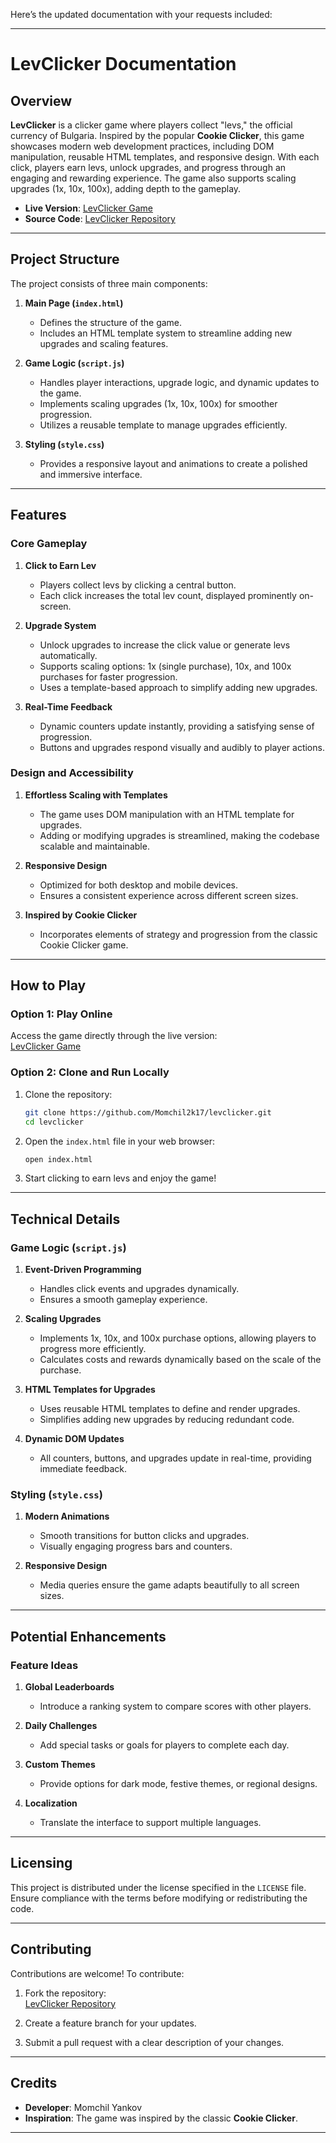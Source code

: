 Here’s the updated documentation with your requests included:

---

# LevClicker Documentation

## Overview

**LevClicker** is a clicker game where players collect "levs," the official currency of Bulgaria. Inspired by the popular **Cookie Clicker**, this game showcases modern web development practices, including DOM manipulation, reusable HTML templates, and responsive design. With each click, players earn levs, unlock upgrades, and progress through an engaging and rewarding experience. The game also supports scaling upgrades (1x, 10x, 100x), adding depth to the gameplay.

- **Live Version**: [LevClicker Game](https://momchil2k17.github.io/lev-clicker/)
- **Source Code**: [LevClicker Repository](https://github.com/Momchil2k17/levclicker)

---

## Project Structure

The project consists of three main components:

1. **Main Page (`index.html`)**
   - Defines the structure of the game.
   - Includes an HTML template system to streamline adding new upgrades and scaling features.

2. **Game Logic (`script.js`)**
   - Handles player interactions, upgrade logic, and dynamic updates to the game.
   - Implements scaling upgrades (1x, 10x, 100x) for smoother progression.
   - Utilizes a reusable template to manage upgrades efficiently.

3. **Styling (`style.css`)**
   - Provides a responsive layout and animations to create a polished and immersive interface.

---

## Features

### Core Gameplay

1. **Click to Earn Lev**
   - Players collect levs by clicking a central button.
   - Each click increases the total lev count, displayed prominently on-screen.

2. **Upgrade System**
   - Unlock upgrades to increase the click value or generate levs automatically.
   - Supports scaling options: 1x (single purchase), 10x, and 100x purchases for faster progression.
   - Uses a template-based approach to simplify adding new upgrades.

3. **Real-Time Feedback**
   - Dynamic counters update instantly, providing a satisfying sense of progression.
   - Buttons and upgrades respond visually and audibly to player actions.

### Design and Accessibility

1. **Effortless Scaling with Templates**
   - The game uses DOM manipulation with an HTML template for upgrades.
   - Adding or modifying upgrades is streamlined, making the codebase scalable and maintainable.

2. **Responsive Design**
   - Optimized for both desktop and mobile devices.
   - Ensures a consistent experience across different screen sizes.

3. **Inspired by Cookie Clicker**
   - Incorporates elements of strategy and progression from the classic Cookie Clicker game.

---

## How to Play

### Option 1: Play Online
Access the game directly through the live version:  
[LevClicker Game](https://momchil2k17.github.io/lev-clicker/)

### Option 2: Clone and Run Locally

1. Clone the repository:
   ```bash
   git clone https://github.com/Momchil2k17/levclicker.git
   cd levclicker
   ```

2. Open the `index.html` file in your web browser:
   ```bash
   open index.html
   ```

3. Start clicking to earn levs and enjoy the game!

---

## Technical Details

### Game Logic (`script.js`)

1. **Event-Driven Programming**
   - Handles click events and upgrades dynamically.
   - Ensures a smooth gameplay experience.

2. **Scaling Upgrades**
   - Implements 1x, 10x, and 100x purchase options, allowing players to progress more efficiently.
   - Calculates costs and rewards dynamically based on the scale of the purchase.

3. **HTML Templates for Upgrades**
   - Uses reusable HTML templates to define and render upgrades.
   - Simplifies adding new upgrades by reducing redundant code.

4. **Dynamic DOM Updates**
   - All counters, buttons, and upgrades update in real-time, providing immediate feedback.

### Styling (`style.css`)

1. **Modern Animations**
   - Smooth transitions for button clicks and upgrades.
   - Visually engaging progress bars and counters.

2. **Responsive Design**
   - Media queries ensure the game adapts beautifully to all screen sizes.

---

## Potential Enhancements

### Feature Ideas

1. **Global Leaderboards**
   - Introduce a ranking system to compare scores with other players.

2. **Daily Challenges**
   - Add special tasks or goals for players to complete each day.

3. **Custom Themes**
   - Provide options for dark mode, festive themes, or regional designs.

4. **Localization**
   - Translate the interface to support multiple languages.

---

## Licensing

This project is distributed under the license specified in the `LICENSE` file. Ensure compliance with the terms before modifying or redistributing the code.

---

## Contributing

Contributions are welcome! To contribute:

1. Fork the repository:  
   [LevClicker Repository](https://github.com/Momchil2k17/levclicker)

2. Create a feature branch for your updates.

3. Submit a pull request with a clear description of your changes.

---

## Credits

- **Developer**: Momchil Yankov
- **Inspiration**: The game was inspired by the classic **Cookie Clicker**.

---

